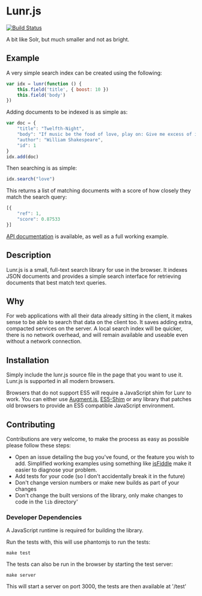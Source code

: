 # Lunr.js

[![Build Status](https://travis-ci.org/olivernn/lunr.js.png?branch=master)](https://travis-ci.org/olivernn/lunr.js)

A bit like Solr, but much smaller and not as bright.

## Example

A very simple search index can be created using the following:

```javascript
var idx = lunr(function () {
    this.field('title', { boost: 10 })
    this.field('body')
})
```

Adding documents to be indexed is as simple as:

```javascript
var doc = {
    "title": "Twelfth-Night",
    "body": "If music be the food of love, play on: Give me excess of it…",
    "author": "William Shakespeare",
    "id": 1
}    
idx.add(doc)
```

Then searching is as simple:

```javascript
idx.search("love")
```

This returns a list of matching documents with a score of how closely they match the search query:

```javascript
[{
    "ref": 1,
    "score": 0.87533
}]
```

[API documentation](http://lunrjs.com/docs) is available, as well as a full working example.

## Description

Lunr.js is a small, full-text search library for use in the browser.  It indexes JSON documents and provides a simple search interface for retrieving documents that best match text queries.

## Why

For web applications with all their data already sitting in the client, it makes sense to be able to search that data on the client too.  It saves adding extra, compacted services on the server.  A local search index will be quicker, there is no network overhead, and will remain available and useable even without a network connection.

## Installation

Simply include the lunr.js source file in the page that you want to use it.  Lunr.js is supported in all modern browsers.

Browsers that do not support ES5 will require a JavaScript shim for Lunr to work. You can either use [Augment.js](https://github.com/olivernn/augment.js), [ES5-Shim](https://github.com/kriskowal/es5-shim) or any library that patches old browsers to provide an ES5 compatible JavaScript environment.

## Contributing

Contributions are very welcome, to make the process as easy as possible please follow these steps:

* Open an issue detailing the bug you've found, or the feature you wish to add.  Simplified working examples using something like [jsFiddle](http://jsfiddle.net) make it easier to diagnose your problem.
* Add tests for your code (so I don't accidentally break it in the future)
* Don't change version numbers or make new builds as part of your changes
* Don't change the built versions of the library, only make changes to code in the `lib` directory'

### Developer Dependencies

A JavaScript runtime is required for building the library.

Run the tests with, this will use phantomjs to run the tests:

    make test

The tests can also be run in the browser by starting the test server:

    make server

This will start a server on port 3000, the tests are then available at '/test'

